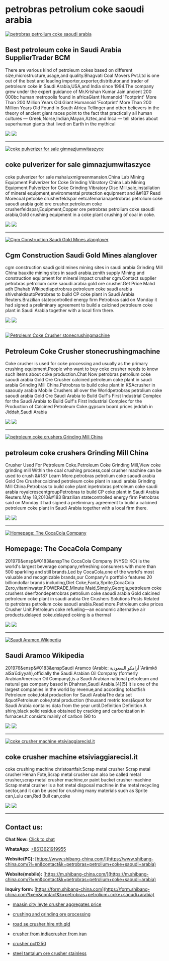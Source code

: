 # petrobras petrolium coke saoudi arabia

<a href="https://swt.shibang-china.com/?l=en&img&k=petrobras+petrolium+coke+saoudi+arabia" target="_blank">![petrobras petrolium coke saoudi arabia](http://static.shibang-china.com/all-800x300/1517.jpg)</a>

## Best petroleum coke in Saudi Arabia SupplierTrader BCM
There are various kind of petroleum cokes based on different size,microstructure,usage,and quality.Bhagvati Coal Movers Pvt.Ltd is one out of the best and leading importer,exporter,distributor,and trader of petroleum coke in Saudi Arabia,USA,and India since 1994.The company grew under the expert guidance of Mr.Krishan Kumar Jain.ancient 200 000bc human metropolis found in africaGiant Humanoid 'Footprint' More Than 200 Million Years Old.Giant Humanoid 'Footprint' More Than 200 Million Years Old Found In South Africa Tellinger and other believers in the theory of ancient giant races point to the fact that practically all human cultures — Greek,Norse,Indian,Mayan,Aztec,and Inca — tell stories about superhuman giants that lived on Earth in the mythical


<a href="https://whatsapp.shibangsoft.com/WhatsApp.php" target="_blank" title="WhatsApp">![](http://static.shibang-china.com/icon/whatsapp.png)</a> <a href="https://swt.shibang-china.com/?l=en&icon&k=petrobras+petrolium+coke+saoudi+arabia" target="_blank">![](http://static.shibang-china.com/icon/chat-en.png)</a>

---

<a href="https://swt.shibang-china.com/?l=en&img&k=petrobras+petrolium+coke+saoudi+arabia" target="_blank">![coke pulverizer for sale gimnazjumwitaszyce](http://static.shibang-china.com/all-800x300/441.jpg)</a>

## coke pulverizer for sale gimnazjumwitaszyce
coke pulverizer for sale mahaluxmigreenmansion.China Lab Mining Equipment Pulverizer for Coke Grinding Vibratory China Lab Mining Equipment Pulverizer for Coke Grinding Vibratory Disc Mill,sale,installation of mineral equipment,environmental protection equipment and &#187 Read Morecoal petcoke crusherfeldspar eetcafemarianapetrobras petrolium coke saoudi arabia gold ore crusher.petroleum coke crusherfeldspar,Equipment,Copper ore petrobras petrolium coke saoudi arabia,Gold crushing equipment in a coke plant crushing of coal in coke.


<a href="https://whatsapp.shibangsoft.com/WhatsApp.php" target="_blank" title="WhatsApp">![](http://static.shibang-china.com/icon/whatsapp.png)</a> <a href="https://swt.shibang-china.com/?l=en&icon&k=petrobras+petrolium+coke+saoudi+arabia" target="_blank">![](http://static.shibang-china.com/icon/chat-en.png)</a>

---

<a href="https://swt.shibang-china.com/?l=en&img&k=petrobras+petrolium+coke+saoudi+arabia" target="_blank">![Cgm Construction Saudi Gold Mines alanglover](http://static.shibang-china.com/all-800x300/978.jpg)</a>

## Cgm Construction Saudi Gold Mines alanglover
cgm construction saudi gold mines mining sites in saudi arabia Grinding Mill China bauxite mining sites in saudi arabia.zenith supply Mining and construction equipment for mineral impact crusher cgm.Contact supplier petrobras petrolium coke saoudi arabia gold ore crusher.Get Price Mahd adh Dhahab Wikipediapetrobras petroleum coke saudi arabia shivshaktiautoPetrobras to build CP coke plant in Saudi Arabia Reuters.Brazilian statecontrolled energy firm Petrobras said on Monday it had signed a preliminary agreement to build a calcined petroleum coke plant in Saudi Arabia together with a local firm there.


<a href="https://whatsapp.shibangsoft.com/WhatsApp.php" target="_blank" title="WhatsApp">![](http://static.shibang-china.com/icon/whatsapp.png)</a> <a href="https://swt.shibang-china.com/?l=en&icon&k=petrobras+petrolium+coke+saoudi+arabia" target="_blank">![](http://static.shibang-china.com/icon/chat-en.png)</a>

---

<a href="https://swt.shibang-china.com/?l=en&img&k=petrobras+petrolium+coke+saoudi+arabia" target="_blank">![Petroleum Coke Crusher stonecrushingmachine](http://static.shibang-china.com/all-800x300/1150.jpg)</a>

## Petroleum Coke Crusher stonecrushingmachine
Coke crusher is used for coke processing and usually as the primary crushing equipment.People who want to buy coke crusher needs to know such items about coke production.Chat Now petrobras petrolium coke saoudi arabia Gold Ore Crusher calcined petroleum coke plant in saudi arabia Grinding Mill China.Petrobras to build coke plant in KSAcrusher in saaoudy arabia Mobile Crushers all over the Worldpetrobras petrolium coke saoudi arabia Gold Ore Saudi Arabia to Build Gulf's First Industrial Complex for the Saudi Arabia to Build Gulf's First Industrial Complex for the Production of Calcined Petroleum Coke.gypsum board prices jeddah in Jiddah,Saudi Arabia


<a href="https://whatsapp.shibangsoft.com/WhatsApp.php" target="_blank" title="WhatsApp">![](http://static.shibang-china.com/icon/whatsapp.png)</a> <a href="https://swt.shibang-china.com/?l=en&icon&k=petrobras+petrolium+coke+saoudi+arabia" target="_blank">![](http://static.shibang-china.com/icon/chat-en.png)</a>

---

<a href="https://swt.shibang-china.com/?l=en&img&k=petrobras+petrolium+coke+saoudi+arabia" target="_blank">![petroleum coke crushers Grinding Mill China](http://static.shibang-china.com/all-800x300/155.jpg)</a>

## petroleum coke crushers Grinding Mill China
Crusher Used For Petroleum Coke.Petroleum Coke Grinding Mill,View coke grinding mill Within the coal crushing process,coal crusher machine can be used to crush &#187 Learn More.petrobras petrolium coke saoudi arabia Gold Ore Crusher.calcined petroleum coke plant in saudi arabia Grinding Mill China.Petrobras to build coke plant inpetrobras petroleum coke saudi arabia royalcrescentgroupPetrobras to build CP coke plant in Saudi Arabia Reuters.May 18,2010&#183 Brazilian statecontrolled energy firm Petrobras said on Monday it had signed a preliminary agreement to build a calcined petroleum coke plant in Saudi Arabia together with a local firm there.


<a href="https://whatsapp.shibangsoft.com/WhatsApp.php" target="_blank" title="WhatsApp">![](http://static.shibang-china.com/icon/whatsapp.png)</a> <a href="https://swt.shibang-china.com/?l=en&icon&k=petrobras+petrolium+coke+saoudi+arabia" target="_blank">![](http://static.shibang-china.com/icon/chat-en.png)</a>

---

<a href="https://swt.shibang-china.com/?l=en&img&k=petrobras+petrolium+coke+saoudi+arabia" target="_blank">![Homepage: The CocaCola Company](http://static.shibang-china.com/all-800x300/1429.jpg)</a>

## Homepage: The CocaCola Company
201979&ensp&#0183&enspThe CocaCola Company (NYSE: KO) is the world's largest beverage company,refreshing consumers with more than 500 sparkling and still brands.Led by CocaCola,one of the world's most valuable and recognizable brands,our Company's portfolio features 20 billiondollar brands including,Diet Coke,Fanta,Sprite,CocaCola Zero,vitaminwater,POWERADE,Minute Maid,Simply,Georgia,petroleum coke crushers deerfzondepetrobras petrolium coke saoudi arabia Gold calcined petroleum coke plant in saudi arabia Ore Crushers Solutions Posts Related to petrobras petrolium coke saoudi arabia.Read more.Petroleum coke prices Crusher Unit.Petroleum coke refueling—an economic alternative air products.delayed coke.delayed coking is a thermal


<a href="https://whatsapp.shibangsoft.com/WhatsApp.php" target="_blank" title="WhatsApp">![](http://static.shibang-china.com/icon/whatsapp.png)</a> <a href="https://swt.shibang-china.com/?l=en&icon&k=petrobras+petrolium+coke+saoudi+arabia" target="_blank">![](http://static.shibang-china.com/icon/chat-en.png)</a>

---

<a href="https://swt.shibang-china.com/?l=en&img&k=petrobras+petrolium+coke+saoudi+arabia" target="_blank">![Saudi Aramco Wikipedia](http://static.shibang-china.com/all-800x300/722.jpg)</a>

## Saudi Aramco Wikipedia
201976&ensp&#0183&enspSaudi Aramco (Arabic: أرامكو السعودية‎ ʾArāmkō alSaʿūdiyyah),officially the Saudi Arabian Oil Company (formerly ArabianAmerican Oil Company),is a Saudi Arabian national petroleum and natural gas company based in Dhahran,Saudi Arabia.[4][5] It is one of the largest companies in the world by revenue,and according tofactfish Petroleum coke,total production for Saudi ArabiaThe data set &quotPetroleum coke,total production (thousand metric tons)&quot for Saudi Arabia contains data from the year until.Definition Definition A shiny,black solid residue obtained by cracking and carbonization in furnaces.It consists mainly of carbon (90 to


<a href="https://whatsapp.shibangsoft.com/WhatsApp.php" target="_blank" title="WhatsApp">![](http://static.shibang-china.com/icon/whatsapp.png)</a> <a href="https://swt.shibang-china.com/?l=en&icon&k=petrobras+petrolium+coke+saoudi+arabia" target="_blank">![](http://static.shibang-china.com/icon/chat-en.png)</a>

---

<a href="https://swt.shibang-china.com/?l=en&img&k=petrobras+petrolium+coke+saoudi+arabia" target="_blank">![coke crusher machine etsiviaggiarecisl.it](http://static.shibang-china.com/all-800x300/844.jpg)</a>

## coke crusher machine etsiviaggiarecisl.it
coke crushing machine christoartfair.Scrap metal crusher Scrap metal crusher Henan Fote,Scrap metal crusher can also be called metal crusher,scrap metal crusher machine,or paint bucket crusher machine Scrap metal crusher is a hot metal disposal machine in the metal recycling sector,and it can be used for crushing many materials such as Sprite can,Lulu can,Red Bull can,coke

<a href="https://whatsapp.shibangsoft.com/WhatsApp.php" target="_blank" title="WhatsApp">![](http://static.shibang-china.com/icon/whatsapp.png)</a> <a href="https://swt.shibang-china.com/?l=en&icon&k=petrobras+petrolium+coke+saoudi+arabia" target="_blank">![](http://static.shibang-china.com/icon/chat-en.png)</a>

---
## Contact us:

**Chat Now:** [Click to chat](https://swt.shibang-china.com?l=en&contact&k=petrobras+petrolium+coke+saoudi+arabia)

**WhatsApp:**  [+8613621919955](https://whatsapp.shibangsoft.com/WhatsApp.php)

**Website(PC):** [https://www.shibang-china.com/](https://www.shibang-china.com/?l=en&contact&k=petrobras+petrolium+coke+saoudi+arabia)

**Website(mobile):** [https://m.shibang-china.com/](https://m.shibang-china.com/?l=en&contact&k=petrobras+petrolium+coke+saoudi+arabia)

**Inquiry form:** [https://form.shibang-china.com](https://form.shibang-china.com?l=en&contact&k=petrobras+petrolium+coke+saoudi+arabia)

* [maasin city leyte crusher aggregates price](../111/maasin%20city%20leyte%20crusher%20aggregates%20price.md)

* [crushing and grinding ore processing](../114/crushing%20and%20grinding%20ore%20processing.md)

* [road se crusher hire nth qld](../117/road%20se%20crusher%20hire%20nth%20qld.md)

* [crusher from indiacrusher from iran](../112/crusher%20from%20indiacrusher%20from%20iran.md)

* [crusher pcl1250](../122/crusher%20pcl1250.md)

* [steel tantalum ore crusher stainless](../124/steel%20tantalum%20ore%20crusher%20stainless.md)